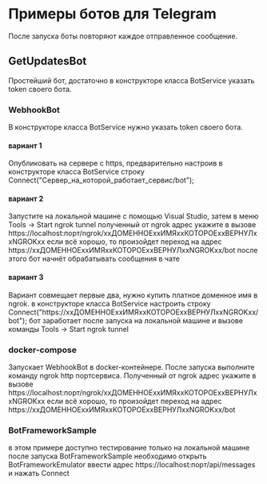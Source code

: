 ﻿# Примеры ботов для Telegram
После запуска боты повторяют каждое отправленное сообщение.
## GetUpdatesBot
Простейший бот, достаточно в конструкторе класса BotService указать token своего бота.
### WebhookBot
В конструкторе класса BotService нужно указать token своего бота.
#### вариант 1
Опубликовать на сервере с https, предварительно настроив в конструкторе класса BotService строку
Connect("Сервер_на_которой_работает_сервис/bot");
#### вариант 2
Запустите на локальной машине с помощью Visual Studio, затем в меню Tools -> Start ngrok tunnel
полученный от ngrok адрес укажите в вызове
https://localhost:порт/ngrok/xxДОМЕННОЕxxИМЯxxКОТОРОЕxxВЕРНУЛxxNGROKxx
если всё хорошо, то произойдет переход на адрес
https://xxДОМЕННОЕxxИМЯxxКОТОРОЕxxВЕРНУЛxxNGROKxx/bot
после этого бот начнёт обрабатывать сообщения в чате
#### вариант 3
Вариант совмещает первые два, нужно купить платное доменное имя в ngrok.
в конструкторе класса BotService настроить строку
Connect("https://xxДОМЕННОЕxxИМЯxxКОТОРОЕxxВЕРНУЛxxNGROKxx/bot");
бот заработает после запуска на локальной машине и вызове команды Tools -> Start ngrok tunnel
### docker-compose
Запускает WebhookBot в docker-контейнере.
После запуска выполните команду ngrok http портсервиса.
Полученный от ngrok адрес укажите в вызове
https://localhost:порт/ngrok/xxДОМЕННОЕxxИМЯxxКОТОРОЕxxВЕРНУЛxxNGROKxx
если всё хорошо, то произойдет переход на адрес
https://xxДОМЕННОЕxxИМЯxxКОТОРОЕxxВЕРНУЛxxNGROKxx/bot
### BotFrameworkSample
в этом примере доступно тестирование только на локальной машине
после запуска BotFrameworkSample необходимо открыть BotFrameworkEmulator ввести адрес
https://localhost:порт/api/messages
и нажать Connect
